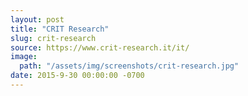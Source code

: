 ```yaml
---
layout: post
title: "CRIT Research"
slug: crit-research
source: https://www.crit-research.it/it/
image:
  path: "/assets/img/screenshots/crit-research.jpg"
date: 2015-9-30 00:00:00 -0700
---
```


